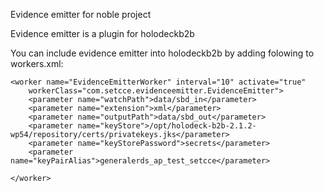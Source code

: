 Evidence emitter for noble project

Evidence emitter is a plugin for holodeckb2b

You can include evidence emitter into holodeckb2b by adding folowing to workers.xml:

    <worker name="EvidenceEmitterWorker" interval="10" activate="true"
        workerClass="com.setcce.evidenceemitter.EvidenceEmitter">
        <parameter name="watchPath">data/sbd_in</parameter>
        <parameter name="extension">xml</parameter>
        <parameter name="outputPath">data/sbd_out</parameter>
        <parameter name="keyStore">/opt/holodeck-b2b-2.1.2-wp54/repository/certs/privatekeys.jks</parameter>
        <parameter name="keyStorePassword">secrets</parameter>
        <parameter name="keyPairAlias">generalerds_ap_test_setcce</parameter>

    </worker>
